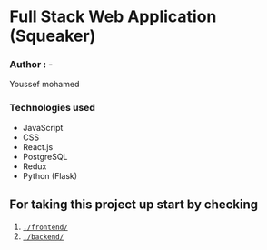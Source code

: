 # Full Stack Web Application (Squeaker)

### Author : -

Youssef mohamed

### Technologies used

- JavaScript
- CSS
- React.js
- PostgreSQL
- Redux
- Python (Flask)

## For taking this project up start by checking

1. [`./frontend/`](./frontend/README.md)
2. [`./backend/`](./backend/README.md)
